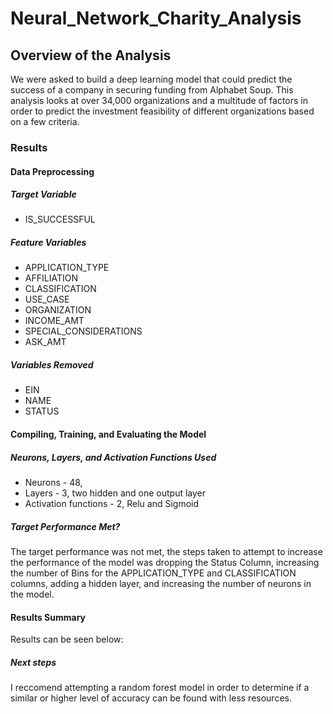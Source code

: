 # Neural_Network_Charity_Analysis

## Overview of the Analysis

We were asked to build a deep learning model that could predict the success of a company in securing funding from Alphabet Soup. This analysis looks at over 34,000 organizations and a multitude of factors in order to predict the investment feasibility of different organizations based on a few criteria.

### Results

#### Data Preprocessing

##### Target Variable

* IS_SUCCESSFUL

##### Feature Variables

* APPLICATION_TYPE
* AFFILIATION
* CLASSIFICATION
* USE_CASE
* ORGANIZATION
* INCOME_AMT
* SPECIAL_CONSIDERATIONS
* ASK_AMT


##### Variables Removed

* EIN
* NAME
* STATUS

#### Compiling, Training, and Evaluating the Model

##### Neurons, Layers, and Activation Functions Used

* Neurons - 48, 
* Layers - 3, two hidden and one output layer
* Activation functions - 2, Relu and Sigmoid

##### Target Performance Met?

The target performance was not met, the steps taken to attempt to increase the performance of the model was dropping the Status Column, increasing the number of Bins for the APPLICATION_TYPE and CLASSIFICATION columns, adding a hidden layer, and increasing the number of neurons in the model.

#### Results Summary

Results can be seen below:




##### Next steps
I reccomend attempting a random forest model in order to determine if a similar or higher level of accuracy can be found with less resources.